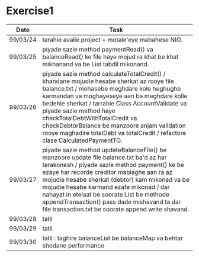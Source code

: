 # Exercise1
| Date | Task |  
| ---  | ---  |     
 99/03/24 | tarahie avalie project + motale'eye mabahese NIO.  
 99/03/25 | piyade sazie method paymentRead() va balanceRead() ke file haye mojud ra khat be khat mikhanand va be List<AccountTO> tabdil mikonand.
 99/03/26 | piyade sazie method calculateTotalCredit() / khandane mojudie hesabe sherkat az rooye file balance.txt / mohasebe meghdare kole hughughe karmandan va moghayeseye aan ba meghdare kolle bedehie sherkat / tarrahie Class AccountValidate va piyade sazie method haye checkTotalDebtWithTotalCredit va checkDebtorBalance be manzoore anjam validation rooye maghadire totalDebt va totalCredit / refactore clase CalculatedPaymentTO.
 99/03/27 | piyade sazie method updateBalanceFile() be manzoore update file balance.txt ba'd az har tarakonesh / piyade sazie method payment() ke be ezaye har recorde creditor mablaghe aan ra az mojudie hesabe sherkat (debtor) kam mikonad va be mojudie hesabe karmand ezafe mikonad  / dar nahayat in etelaat be soorate List be methode appendTransaction() pass dade mishavand ta dar file transaction.txt be soorate append write shavand.     
 99/03/28 | tatil
 99/03/29 | tatil
 99/03/30 | tatil : taghire balanceList be balanceMap va behtar shodane performance
